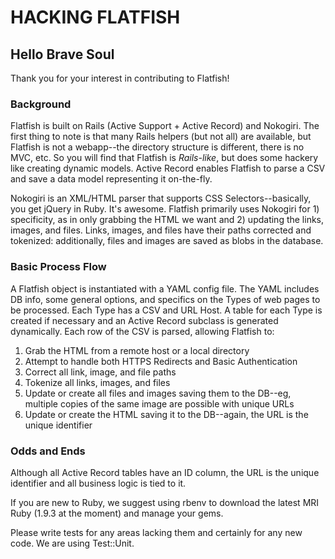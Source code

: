 # HACKING FLATFISH 

## Hello Brave Soul
Thank you for your interest in contributing to Flatfish!

### Background
Flatfish is built on Rails (Active Support + Active Record) and Nokogiri.  The first thing to note is that many Rails helpers (but not all) are available, but Flatfish is not a webapp--the directory structure is different, there is no MVC, etc.  So you will find that Flatfish is *Rails-like*, but does some hackery like creating dynamic models.  Active Record enables Flatfish to parse a CSV and save a data model representing it on-the-fly.

Nokogiri is an XML/HTML parser that supports CSS Selectors--basically, you get jQuery in Ruby.  It's awesome. Flatfish primarily uses Nokogiri for 1) specificity, as in only grabbing the HTML we want and 2) updating the links, images, and files.  Links, images, and files have their paths corrected and tokenized: additionally, files and images are saved as blobs in the database.

### Basic Process Flow
A Flatfish object is instantiated with a YAML config file.  The YAML includes DB info, some general options, and specifics on the Types of web pages to be processed.  Each Type has a CSV and URL Host.  A table for each Type is created if necessary and an Active Record subclass is generated dynamically.  Each row of the CSV is parsed, allowing Flatfish to:
1. Grab the HTML from a remote host or a local directory
2. Attempt to handle both HTTPS Redirects and Basic Authentication
3. Correct all link, image, and file paths
4. Tokenize all links, images, and files
5. Update or create all files and images saving them to the DB--eg, multiple copies of the same image are possible with unique URLs
6. Update or create the HTML saving it to the DB--again, the URL is the unique identifier

### Odds and Ends
Although all Active Record tables have an ID column, the URL is the unique identifier and all business logic is tied to it.

If you are new to Ruby, we suggest using rbenv to download the latest MRI Ruby (1.9.3 at the moment) and manage your gems.

Please write tests for any areas lacking them and certainly for any new code.  We are using Test::Unit.
